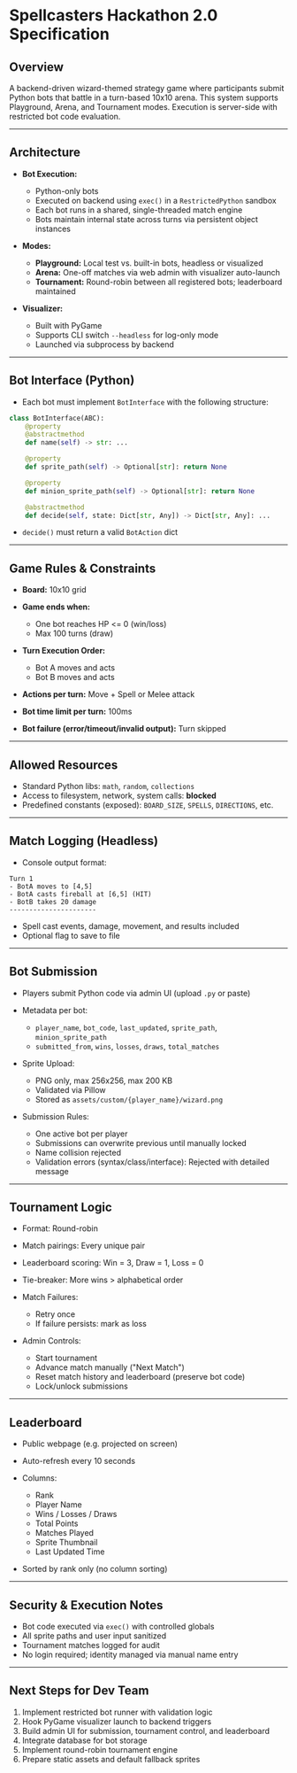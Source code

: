 # Spellcasters Hackathon 2.0 Specification

## Overview

A backend-driven wizard-themed strategy game where participants submit Python bots that battle in a turn-based 10x10 arena. This system supports Playground, Arena, and Tournament modes. Execution is server-side with restricted bot code evaluation.

---

## Architecture

* **Bot Execution:**

  * Python-only bots
  * Executed on backend using `exec()` in a `RestrictedPython` sandbox
  * Each bot runs in a shared, single-threaded match engine
  * Bots maintain internal state across turns via persistent object instances

* **Modes:**

  * **Playground:** Local test vs. built-in bots, headless or visualized
  * **Arena:** One-off matches via web admin with visualizer auto-launch
  * **Tournament:** Round-robin between all registered bots; leaderboard maintained

* **Visualizer:**

  * Built with PyGame
  * Supports CLI switch `--headless` for log-only mode
  * Launched via subprocess by backend

---

## Bot Interface (Python)

* Each bot must implement `BotInterface` with the following structure:

```python
class BotInterface(ABC):
    @property
    @abstractmethod
    def name(self) -> str: ...

    @property
    def sprite_path(self) -> Optional[str]: return None

    @property
    def minion_sprite_path(self) -> Optional[str]: return None

    @abstractmethod
    def decide(self, state: Dict[str, Any]) -> Dict[str, Any]: ...
```

* `decide()` must return a valid `BotAction` dict

---

## Game Rules & Constraints

* **Board:** 10x10 grid

* **Game ends when:**

  * One bot reaches HP <= 0 (win/loss)
  * Max 100 turns (draw)

* **Turn Execution Order:**

  * Bot A moves and acts
  * Bot B moves and acts

* **Actions per turn:** Move + Spell or Melee attack

* **Bot time limit per turn:** 100ms

* **Bot failure (error/timeout/invalid output):** Turn skipped

---

## Allowed Resources

* Standard Python libs: `math`, `random`, `collections`
* Access to filesystem, network, system calls: **blocked**
* Predefined constants (exposed): `BOARD_SIZE`, `SPELLS`, `DIRECTIONS`, etc.

---

## Match Logging (Headless)

* Console output format:

```
Turn 1
- BotA moves to [4,5]
- BotA casts fireball at [6,5] (HIT)
- BotB takes 20 damage
----------------------
```

* Spell cast events, damage, movement, and results included
* Optional flag to save to file

---

## Bot Submission

* Players submit Python code via admin UI (upload `.py` or paste)

* Metadata per bot:

  * `player_name`, `bot_code`, `last_updated`, `sprite_path`, `minion_sprite_path`
  * `submitted_from`, `wins`, `losses`, `draws`, `total_matches`

* Sprite Upload:

  * PNG only, max 256x256, max 200 KB
  * Validated via Pillow
  * Stored as `assets/custom/{player_name}/wizard.png`

* Submission Rules:

  * One active bot per player
  * Submissions can overwrite previous until manually locked
  * Name collision rejected
  * Validation errors (syntax/class/interface): Rejected with detailed message

---

## Tournament Logic

* Format: Round-robin

* Match pairings: Every unique pair

* Leaderboard scoring: Win = 3, Draw = 1, Loss = 0

* Tie-breaker: More wins > alphabetical order

* Match Failures:

  * Retry once
  * If failure persists: mark as loss

* Admin Controls:

  * Start tournament
  * Advance match manually ("Next Match")
  * Reset match history and leaderboard (preserve bot code)
  * Lock/unlock submissions

---

## Leaderboard

* Public webpage (e.g. projected on screen)
* Auto-refresh every 10 seconds
* Columns:

  * Rank
  * Player Name
  * Wins / Losses / Draws
  * Total Points
  * Matches Played
  * Sprite Thumbnail
  * Last Updated Time
* Sorted by rank only (no column sorting)

---

## Security & Execution Notes

* Bot code executed via `exec()` with controlled globals
* All sprite paths and user input sanitized
* Tournament matches logged for audit
* No login required; identity managed via manual name entry

---

## Next Steps for Dev Team

1. Implement restricted bot runner with validation logic
2. Hook PyGame visualizer launch to backend triggers
3. Build admin UI for submission, tournament control, and leaderboard
4. Integrate database for bot storage
5. Implement round-robin tournament engine
6. Prepare static assets and default fallback sprites
